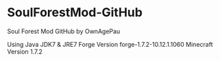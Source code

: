 SoulForestMod-GitHub
====================

Soul Forest Mod GitHub by OwnAgePau

Using Java JDK7 & JRE7
Forge Version forge-1.7.2-10.12.1.1060
Minecraft Version 1.7.2

